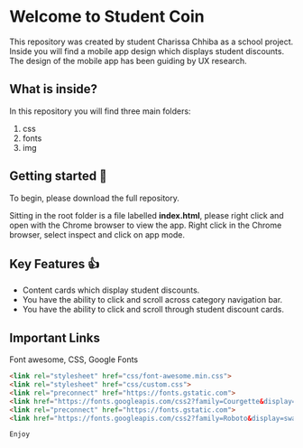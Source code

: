 # Welcome to Student Coin

This repository was created by student Charissa Chhiba as a school project. Inside you will find a mobile app design which displays student discounts. The design of the mobile app has been guiding by UX research.

## What is inside?

In this repository you will find three main folders:

1.  css
2.  fonts
3.  img

## Getting started :rocket:

To begin, please download the full repository.

Sitting in the root folder is a file labelled **index.html**, please right click and open with the Chrome browser to view the app. Right click in the Chrome browser, select inspect and click on app mode.

## Key Features :+1:

  * Content cards which display student discounts.
  * You have the ability to click and scroll across category navigation bar.
  * You have the ability to click and scroll through student discount cards.

## Important Links

Font awesome, CSS, Google Fonts

```html
<link rel="stylesheet" href="css/font-awesome.min.css">
<link rel="stylesheet" href="css/custom.css">
<link rel="preconnect" href="https://fonts.gstatic.com">
<link href="https://fonts.googleapis.com/css2?family=Courgette&display=swap" rel="stylesheet">
<link rel="preconnect" href="https://fonts.gstatic.com">
<link href="https://fonts.googleapis.com/css2?family=Roboto&display=swap" rel="stylesheet">

Enjoy
